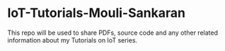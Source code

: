 # IoT-Tutorials-Mouli-Sankaran
This repo will be used to share PDFs, source code and any other related information about my Tutorials on IoT series.
